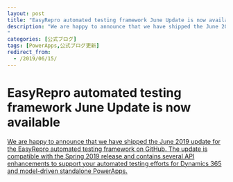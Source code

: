 ```yaml
---
layout: post
title: "EasyRepro automated testing framework June Update is now available"
description: "We are happy to announce that we have shipped the June 2019 update for the EasyRepro automated testing framework on GitHub. The update is compatible with the Spring 2019 release and contains several API enhancements to support your automated testing efforts for Dynamics 365 and model-driven standalone PowerApps.
"
categories: [公式ブログ]
tags: [PowerApps,公式ブログ更新]
redirect_from:
  - /2019/06/15/
---
```


# EasyRepro automated testing framework June Update is now available

[We are happy to announce that we have shipped the June 2019 update for the EasyRepro automated testing framework on GitHub. The update is compatible with the Spring 2019 release and contains several API enhancements to support your automated testing efforts for Dynamics 365 and model-driven standalone PowerApps.
](https://powerapps.microsoft.com/ja-jp/blog/easyrepro-automated-testing-framework-june-update-is-now-available/)
